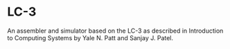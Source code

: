 # LC-3
An assembler and simulator based on the LC-3 as described in Introduction to Computing Systems by Yale N. Patt and Sanjay J. Patel.
